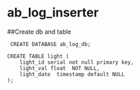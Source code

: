# ab_log_inserter

##Create db and table

```
 CREATE DATABASE ab_log_db;

CREATE TABLE light (
    light_id serial not null primary key,
    light_val float  NOT NULL,
    light_date  timestamp default NULL
);
```
